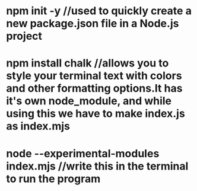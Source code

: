 # npm init -y    //used to quickly create a new package.json file in a Node.js project
# npm install chalk  //allows you to style your terminal text with colors and other formatting options.It has it's own node_module, and while using this we have to make index.js as index.mjs
# node --experimental-modules index.mjs   //write this in the terminal to run the program
